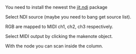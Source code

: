 You need to install the newest the [jit.ndi](https://github.com/pixsper/jit.ndi/releases/tag/v0.3.2) package 

Select NDI source (maybe you need to bang get source list).

RGB are mapped to MIDI ch1, ch2, ch3 respectively.

Select MIDI output by clicking the makenote object.

With the node you can scan inside the column.
